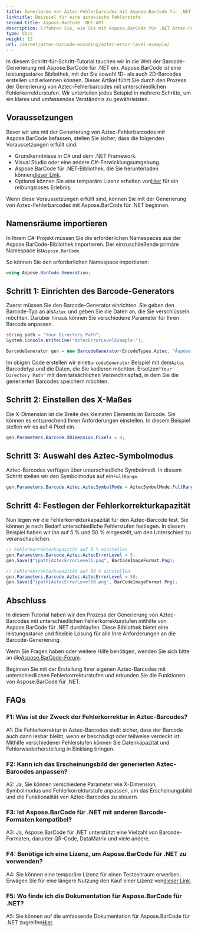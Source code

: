 ```yaml
---
title: Generieren von Aztec-Fehlerbarcodes mit Aspose.BarCode für .NET
linktitle: Beispiel für eine aztekische Fehlerstufe
second_title: Aspose.BarCode .NET-API
description: Erfahren Sie, wie Sie mit Aspose.BarCode für .NET Aztec-Fehlerbarcodes mit unterschiedlichen Fehlerstufen generieren. Umfassende Anleitung zur Barcode-Erstellung.
type: docs
weight: 13
url: /de/net/aztec-barcode-encoding/aztec-error-level-example/
---
```

In diesem Schritt-für-Schritt-Tutorial tauchen wir in die Welt der Barcode-Generierung mit Aspose.BarCode für .NET ein. Aspose.BarCode ist eine leistungsstarke Bibliothek, mit der Sie sowohl 1D- als auch 2D-Barcodes erstellen und erkennen können. Dieser Artikel führt Sie durch den Prozess der Generierung von Aztec-Fehlerbarcodes mit unterschiedlichen Fehlerkorrekturstufen. Wir unterteilen jedes Beispiel in mehrere Schritte, um ein klares und umfassendes Verständnis zu gewährleisten.

## Voraussetzungen

Bevor wir uns mit der Generierung von Aztec-Fehlerbarcodes mit Aspose.BarCode befassen, stellen Sie sicher, dass die folgenden Voraussetzungen erfüllt sind:

- Grundkenntnisse in C# und dem .NET Framework.
- Visual Studio oder eine andere C#-Entwicklungsumgebung.
-  Aspose.BarCode für .NET-Bibliothek, die Sie herunterladen können[dieser Link](https://releases.aspose.com/barcode/net/).
-  Optional können Sie eine temporäre Lizenz erhalten von[Hier](https://purchase.aspose.com/temporary-license/) für ein reibungsloses Erlebnis.

Wenn diese Voraussetzungen erfüllt sind, können Sie mit der Generierung von Aztec-Fehlerbarcodes mit Aspose.BarCode für .NET beginnen.

## Namensräume importieren

In Ihrem C#-Projekt müssen Sie die erforderlichen Namespaces aus der Aspose.BarCode-Bibliothek importieren. Der einzuschließende primäre Namespace ist`Aspose.BarCode`.

So können Sie den erforderlichen Namespace importieren:

```csharp
using Aspose.BarCode.Generation;
```

## Schritt 1: Einrichten des Barcode-Generators

 Zuerst müssen Sie den Barcode-Generator einrichten. Sie geben den Barcode-Typ an als`Aztec` und geben Sie die Daten an, die Sie verschlüsseln möchten. Darüber hinaus können Sie verschiedene Parameter für Ihren Barcode anpassen.

```csharp
string path = "Your Directory Path";
System.Console.WriteLine("AztecErrorLevelExample:");

BarcodeGenerator gen = new BarcodeGenerator(EncodeTypes.Aztec, "Åspóse.Barcóde© is a powerful library to generate & recognize 1D & 2D barcodes");
```

 Im obigen Code erstellen wir eine`BarcodeGenerator` Beispiel mit dem`Aztec` Barcodetyp und die Daten, die Sie kodieren möchten. Ersetzen`"Your Directory Path"` mit dem tatsächlichen Verzeichnispfad, in dem Sie die generierten Barcodes speichern möchten.

## Schritt 2: Einstellen des X-Maßes

Die X-Dimension ist die Breite des kleinsten Elements im Barcode. Sie können es entsprechend Ihren Anforderungen einstellen. In diesem Beispiel stellen wir es auf 4 Pixel ein.

```csharp
gen.Parameters.Barcode.XDimension.Pixels = 4;
```

## Schritt 3: Auswahl des Aztec-Symbolmodus

 Aztec-Barcodes verfügen über unterschiedliche Symbolmodi. In diesem Schritt stellen wir den Symbolmodus auf ein`FullRange`.

```csharp
gen.Parameters.Barcode.Aztec.AztecSymbolMode = AztecSymbolMode.FullRange;
```

## Schritt 4: Festlegen der Fehlerkorrekturkapazität

Nun legen wir die Fehlerkorrekturkapazität für den Aztec-Barcode fest. Sie können je nach Bedarf unterschiedliche Fehlerstufen festlegen. In diesem Beispiel haben wir ihn auf 5 % und 50 % eingestellt, um den Unterschied zu veranschaulichen.

```csharp
// Fehlerkorrekturkapazität auf 5 % einstellen
gen.Parameters.Barcode.Aztec.AztecErrorLevel = 5;
gen.Save($"{path}AztecErrorLevel5.png", BarCodeImageFormat.Png);

// Fehlerkorrekturkapazität auf 50 % einstellen
gen.Parameters.Barcode.Aztec.AztecErrorLevel = 50;
gen.Save($"{path}AztecErrorLevel50.png", BarCodeImageFormat.Png);
```

## Abschluss

In diesem Tutorial haben wir den Prozess der Generierung von Aztec-Barcodes mit unterschiedlichen Fehlerkorrekturstufen mithilfe von Aspose.BarCode für .NET durchlaufen. Diese Bibliothek bietet eine leistungsstarke und flexible Lösung für alle Ihre Anforderungen an die Barcode-Generierung.

 Wenn Sie Fragen haben oder weitere Hilfe benötigen, wenden Sie sich bitte an die[Aspose.BarCode-Forum](https://forum.aspose.com/c/barcode/13).

Beginnen Sie mit der Erstellung Ihrer eigenen Aztec-Barcodes mit unterschiedlichen Fehlerkorrekturstufen und erkunden Sie die Funktionen von Aspose.BarCode für .NET.

## FAQs

### F1: Was ist der Zweck der Fehlerkorrektur in Aztec-Barcodes?

A1: Die Fehlerkorrektur in Aztec-Barcodes stellt sicher, dass der Barcode auch dann lesbar bleibt, wenn er beschädigt oder teilweise verdeckt ist. Mithilfe verschiedener Fehlerstufen können Sie Datenkapazität und Fehlerwiederherstellung in Einklang bringen.

### F2: Kann ich das Erscheinungsbild der generierten Aztec-Barcodes anpassen?

A2: Ja, Sie können verschiedene Parameter wie X-Dimension, Symbolmodus und Fehlerkorrekturstufe anpassen, um das Erscheinungsbild und die Funktionalität von Aztec-Barcodes zu steuern.

### F3: Ist Aspose.BarCode für .NET mit anderen Barcode-Formaten kompatibel?

A3: Ja, Aspose.BarCode für .NET unterstützt eine Vielzahl von Barcode-Formaten, darunter QR-Code, DataMatrix und viele andere.

### F4: Benötige ich eine Lizenz, um Aspose.BarCode für .NET zu verwenden?

 A4: Sie können eine temporäre Lizenz für einen Testzeitraum erwerben. Erwägen Sie für eine längere Nutzung den Kauf einer Lizenz von[dieser Link](https://purchase.aspose.com/buy).

### F5: Wo finde ich die Dokumentation für Aspose.BarCode für .NET?

 A5: Sie können auf die umfassende Dokumentation für Aspose.BarCode für .NET zugreifen[Hier](https://reference.aspose.com/barcode/net/).